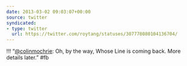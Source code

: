 ```yaml
---
date: 2013-03-02 09:03:07+00:00
source: twitter
syndicated:
- type: twitter
  url: https://twitter.com/roytang/statuses/307778080104136704/
---
```


!!! “[@colinmochrie](https://twitter.com/colinmochrie/): Oh, by the way, Whose Line is coming back. More details later.” #fb